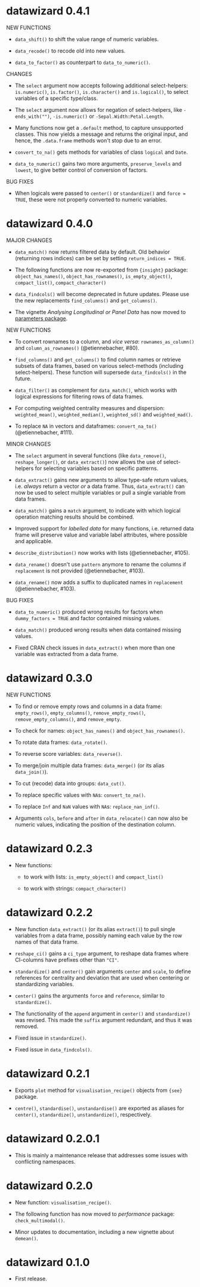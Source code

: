 # datawizard 0.4.1

NEW FUNCTIONS

* `data_shift()` to shift the value range of numeric variables.

* `data_recode()` to recode old into new values.

* `data_to_factor()` as counterpart to `data_to_numeric()`.

CHANGES

* The `select` argument now accepts following additional select-helpers:
  `is.numeric()`, `is.factor()`, `is.character()` and `is.logical()`, to
  select variables of a specific type/class.

* The `select` argument now allows for negation of select-helpers, like 
  `-ends_with("")`, `-is.numeric()` or `-Sepal.Width:Petal.Length`.

* Many functions now get a `.default` method, to capture unsupported classes. 
  This now yields a message and returns the original input, and hence, the 
  `.data.frame` methods won't stop due to an error.

* `convert_to_na()` gets methods for variables of class `logical` and `Date`.

* `data_to_numeric()` gains two more arguments, `preserve_levels` and `lowest`,
  to give better control of conversion of factors.

BUG FIXES

* When logicals were passed to `center()` or `standardize()` and `force = TRUE`,
  these were not properly converted to numeric variables.

# datawizard 0.4.0

MAJOR CHANGES

* `data_match()` now returns filtered data by default. Old behavior (returning 
  rows indices) can be set by setting `return_indices = TRUE`.

* The following functions are now re-exported from `{insight}` package:
  `object_has_names()`, `object_has_rownames()`, `is_empty_object()`,
  `compact_list()`, `compact_character()`

* `data_findcols()` will become deprecated in future updates. Please use the
  new replacements `find_columns()` and `get_columns()`.

* The vignette *Analysing Longitudinal or Panel Data* has now moved to 
  [parameters package](https://easystats.github.io/parameters/articles/demean.html).

NEW FUNCTIONS

* To convert rownames to a column, and *vice versa*: `rownames_as_column()` 
  and `column_as_rownames()` (@etiennebacher, #80).

* `find_columns()` and `get_columns()` to find column names or retrieve
  subsets of data frames, based on various select-methods (including
  select-helpers). These function will supersede `data_findcols()` in the
  future.

* `data_filter()` as complement for `data_match()`, which works with logical 
  expressions for filtering rows of data frames.

* For computing weighted centrality measures and dispersion: `weighted_mean()`,
  `weighted_median()`, `weighted_sd()` and `weighted_mad()`.
  
* To replace `NA` in vectors and dataframes: `convert_na_to()` (@etiennebacher, #111).

MINOR CHANGES

* The `select` argument in several functions (like `data_remove()`,
  `reshape_longer()`, or  `data_extract()`) now allows the use of select-helpers
  for selecting variables based on specific patterns.

* `data_extract()` gains new arguments to allow type-safe return values,
   i.e. *always* return a vector *or* a data frame. Thus, `data_extract()`
   can now be used to select multiple variables or pull a single variable
   from data frames.

* `data_match()` gains a `match` argument, to indicate with which logical
  operation matching results should be combined.

* Improved support for *labelled data* for many functions, i.e. returned
  data frame will preserve value and variable label attributes, where
  possible and applicable.

* `describe_distribution()` now works with lists (@etiennebacher, #105).

* `data_rename()` doesn't use `pattern` anymore to rename the columns if
  `replacement` is not provided (@etiennebacher, #103).

* `data_rename()` now adds a suffix to duplicated names in `replacement`
  (@etiennebacher, #103).

BUG FIXES

* `data_to_numeric()` produced wrong results for factors when
  `dummy_factors = TRUE` and factor contained missing values.

* `data_match()` produced wrong results when data contained missing values.

* Fixed CRAN check issues in `data_extract()` when more than one variable
  was extracted from a data frame.

# datawizard 0.3.0

NEW FUNCTIONS

  * To find or remove empty rows and columns in a data frame: `empty_rows()`,
    `empty_columns()`, `remove_empty_rows()`, `remove_empty_columns()`, and
    `remove_empty`.

  * To check for names: `object_has_names()` and `object_has_rownames()`.

  * To rotate data frames: `data_rotate()`.

  * To reverse score variables: `data_reverse()`.

  * To merge/join multiple data frames: `data_merge()` (or its alias
    `data_join()`).

  * To cut (recode) data into groups: `data_cut()`.

  * To replace specific values with `NA`s: `convert_to_na()`.

  * To replace `Inf` and `NaN` values with `NA`s: `replace_nan_inf()`.

- Arguments `cols`, `before` and `after` in `data_relocate()` can now also be
  numeric values, indicating the position of the destination column.

# datawizard 0.2.3

- New functions:

  * to work with lists: `is_empty_object()` and `compact_list()`

  * to work with strings: `compact_character()`

# datawizard 0.2.2

- New function `data_extract()` (or its alias `extract()`) to pull single
  variables from a data frame, possibly naming each value by the row names of
  that data frame.

- `reshape_ci()` gains a `ci_type` argument, to reshape data frames where
  CI-columns have prefixes other than `"CI"`.

- `standardize()` and `center()` gain arguments `center` and `scale`, to define
  references for centrality and deviation that are used when centering or
  standardizing variables.

- `center()` gains the arguments `force` and `reference`, similar to
  `standardize()`.

- The functionality of the `append` argument in `center()` and `standardize()`
  was revised. This made the `suffix` argument redundant, and thus it was
  removed.

- Fixed issue in `standardize()`.

- Fixed issue in `data_findcols()`.

# datawizard 0.2.1

- Exports `plot` method for `visualisation_recipe()` objects from `{see}`
  package.

- `centre()`, `standardise()`, `unstandardise()` are exported as aliases for
  `center()`, `standardize()`, `unstandardize()`, respectively.

# datawizard 0.2.0.1

- This is mainly a maintenance release that addresses some issues with
  conflicting namespaces.

# datawizard 0.2.0

- New function: `visualisation_recipe()`.

- The following function has now moved to *performance* package:
  `check_multimodal()`.

- Minor updates to documentation, including a new vignette about `demean()`.

# datawizard 0.1.0

* First release.

